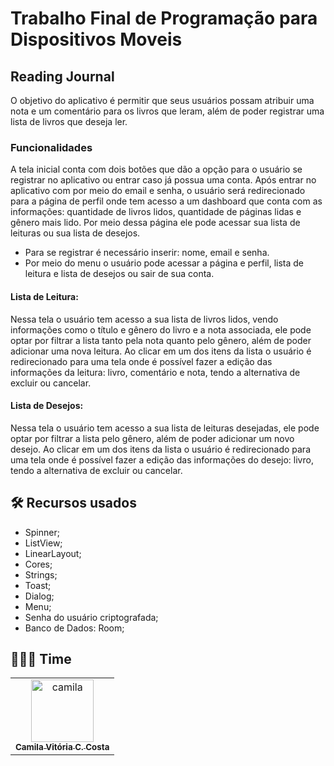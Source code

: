 # Trabalho Final de Programação para Dispositivos Moveis

## Reading Journal
O objetivo do aplicativo é permitir que seus usuários possam atribuir uma nota e um comentário para os livros que leram, além de poder registrar uma lista de livros que deseja ler.

### Funcionalidades
A tela inicial conta com dois botões que dão a opção para o usuário se registrar no aplicativo ou entrar caso já possua uma conta.
Após entrar no aplicativo com por meio do email e senha, o usuário será redirecionado para a página de perfil onde tem acesso a um dashboard que conta com as informações: quantidade de livros lidos, quantidade de páginas lidas e gênero mais lido. Por meio dessa página ele pode acessar sua lista de leituras ou sua lista de desejos.
- Para se registrar é necessário inserir: nome, email e senha.
- Por meio do menu o usuário pode acessar a página e perfil, lista de leitura e lista de desejos ou sair de sua conta.

#### Lista de Leitura:
Nessa tela o usuário tem acesso a sua lista de livros lidos, vendo informações como o título e gênero do livro e a nota associada, ele pode optar por filtrar a lista tanto pela nota quanto pelo gênero, além de poder adicionar uma nova leitura.
Ao clicar em um dos itens da lista o usuário é redirecionado para uma tela onde é possível fazer a edição das informações da leitura: livro, comentário e nota, tendo a alternativa de excluir ou cancelar.

#### Lista de Desejos:
Nessa tela o usuário tem acesso a sua lista de leituras desejadas, ele pode optar por filtrar a lista pelo gênero, além de poder adicionar um novo desejo.
Ao clicar em um dos itens da lista o usuário é redirecionado para uma tela onde é possível fazer a edição das informações do desejo: livro, tendo a alternativa de excluir ou cancelar.

## 🛠️ Recursos usados
- Spinner;
- ListView;
- LinearLayout;
- Cores;
- Strings;
- Toast;
- Dialog;
- Menu;
- Senha do usuário criptografada;
- Banco de Dados: Room;

## 👩🏻‍💻 Time
<table>
  <tr>
    <td align="center">
      <a href="https://github.com/camilavitoriacosta">
        <img src="https://avatars.githubusercontent.com/u/69814341?v=4" width="100px;" alt="camila"/><br>
        <sub>
          <b>Camila Vitória C. Costa</b>
        </sub>
      </a>
    </td>
  </tr>
</table>
